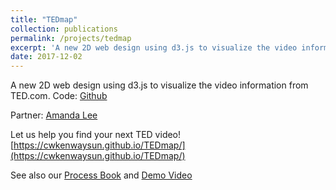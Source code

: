 ```yaml
---
title: "TEDmap"
collection: publications
permalink: /projects/tedmap
excerpt: 'A new 2D web design using d3.js to visualize the video information from TED.com.'
date: 2017-12-02
---
```

A new 2D web design using d3.js to visualize the video information from TED.com. Code: [Github](https://github.com/cwkenwaysun/TEDmap)

Partner: [Amanda Lee](https://roia2529.github.io/)

Let us help you find your next TED video! [https://cwkenwaysun.github.io/TEDmap/](https://cwkenwaysun.github.io/TEDmap/)

See also our [Process Book](https://github.com/cwkenwaysun/TEDmap/blob/master/final_report/ProcessBook_v2.pdf) and [Demo Video](https://youtu.be/cPfT3kuISxQ)